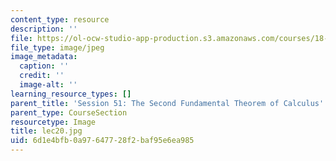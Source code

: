 ```yaml
---
content_type: resource
description: ''
file: https://ol-ocw-studio-app-production.s3.amazonaws.com/courses/18-01sc-single-variable-calculus-fall-2010/6d1e4bfb0a97647728f2baf95e6ea985_lec20.jpg
file_type: image/jpeg
image_metadata:
  caption: ''
  credit: ''
  image-alt: ''
learning_resource_types: []
parent_title: 'Session 51: The Second Fundamental Theorem of Calculus'
parent_type: CourseSection
resourcetype: Image
title: lec20.jpg
uid: 6d1e4bfb-0a97-6477-28f2-baf95e6ea985
---
```

